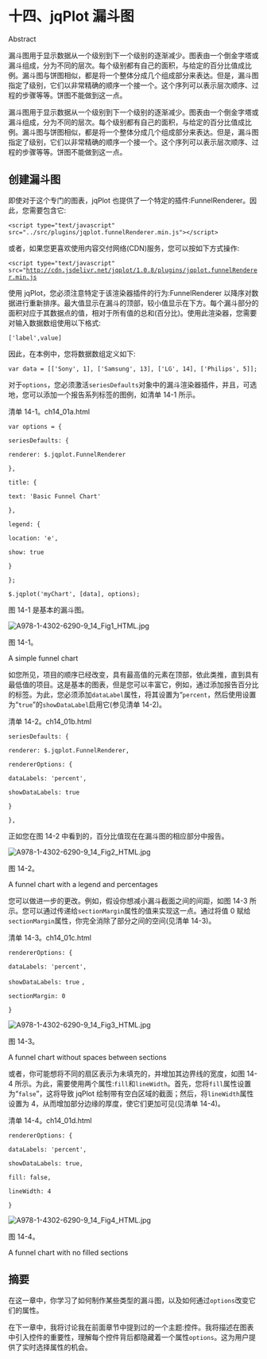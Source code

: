 # 十四、jqPlot 漏斗图

Abstract

漏斗图用于显示数据从一个级别到下一个级别的逐渐减少。图表由一个倒金字塔或漏斗组成，分为不同的层次。每个级别都有自己的面积，与给定的百分比值成比例。漏斗图与饼图相似，都是将一个整体分成几个组成部分来表达。但是，漏斗图指定了级别，它们以非常精确的顺序一个接一个。这个序列可以表示层次顺序、过程的步骤等等。饼图不能做到这一点。

漏斗图用于显示数据从一个级别到下一个级别的逐渐减少。图表由一个倒金字塔或漏斗组成，分为不同的层次。每个级别都有自己的面积，与给定的百分比值成比例。漏斗图与饼图相似，都是将一个整体分成几个组成部分来表达。但是，漏斗图指定了级别，它们以非常精确的顺序一个接一个。这个序列可以表示层次顺序、过程的步骤等等。饼图不能做到这一点。

## 创建漏斗图

即使对于这个专门的图表，jqPlot 也提供了一个特定的插件:FunnelRenderer。因此，您需要包含它:

`<script type="text/javascript" src="../src/plugins/jqplot.funnelRenderer.min.js"></script>`

或者，如果您更喜欢使用内容交付网络(CDN)服务，您可以按如下方式操作:

`<script type="text/javascript" src="`[`http://cdn.jsdelivr.net/jqplot/1.0.8/plugins/jqplot.funnelRenderer.min.js`](http://cdn.jsdelivr.net/jqplot/1.0.8/plugins/jqplot.funnelRenderer.min.js)

使用 jqPlot，您必须注意特定于该渲染器插件的行为:FunnelRenderer 以降序对数据进行重新排序。最大值显示在漏斗的顶部，较小值显示在下方。每个漏斗部分的面积对应于其数据点的值，相对于所有值的总和(百分比)。使用此渲染器，您需要对输入数据数组使用以下格式:

`['label',value]`

因此，在本例中，您将数据数组定义如下:

`var data = [['Sony', 1], ['Samsung', 13], ['LG', 14], ['Philips', 5]];`

对于`options`，您必须激活`seriesDefaults`对象中的漏斗渲染器插件，并且，可选地，您可以添加一个报告系列标签的图例，如清单 14-1 所示。

清单 14-1。ch14_01a.html

`var options = {`

`seriesDefaults: {`

`renderer: $.jqplot.FunnelRenderer`

`},`

`title: {`

`text: 'Basic Funnel Chart'`

`},`

`legend: {`

`location: 'e',`

`show: true`

`}`

`};`

`$.jqplot('myChart', [data], options);`

图 14-1 是基本的漏斗图。

![A978-1-4302-6290-9_14_Fig1_HTML.jpg](img/A978-1-4302-6290-9_14_Fig1_HTML.jpg)

图 14-1。

A simple funnel chart

如您所见，项目的顺序已经改变，具有最高值的元素在顶部，依此类推，直到具有最低值的项目。这是基本的图表，但是您可以丰富它，例如，通过添加报告百分比的标签。为此，您必须添加`dataLabel`属性，将其设置为“`percent`，然后使用设置为“`true`”的`showDataLabel`启用它(参见清单 14-2)。

清单 14-2。ch14_01b.html

`seriesDefaults: {`

`renderer: $.jqplot.FunnelRenderer,`

`rendererOptions: {`

`dataLabels: 'percent',`

`showDataLabels: true`

`}`

`},`

正如您在图 14-2 中看到的，百分比值现在在漏斗图的相应部分中报告。

![A978-1-4302-6290-9_14_Fig2_HTML.jpg](img/A978-1-4302-6290-9_14_Fig2_HTML.jpg)

图 14-2。

A funnel chart with a legend and percentages

您可以做进一步的更改。例如，假设你想减小漏斗截面之间的间距，如图 14-3 所示。您可以通过传递给`sectionMargin`属性的值来实现这一点。通过将值 0 赋给`sectionMargin`属性，你完全消除了部分之间的空间(见清单 14-3)。

清单 14-3。ch14_01c.html

`rendererOptions: {`

`dataLabels: 'percent',`

`showDataLabels: true` `,`

`sectionMargin: 0`

`}`

![A978-1-4302-6290-9_14_Fig3_HTML.jpg](img/A978-1-4302-6290-9_14_Fig3_HTML.jpg)

图 14-3。

A funnel chart without spaces between sections

或者，你可能想将不同的扇区表示为未填充的，并增加其边界线的宽度，如图 14-4 所示。为此，需要使用两个属性:`fill`和`lineWidth`。首先，您将`fill`属性设置为“`false`”，这将导致 jqPlot 绘制带有空白区域的截面；然后，将`lineWidth`属性设置为 4，从而增加部分边缘的厚度，使它们更加可见(见清单 14-4)。

清单 14-4。ch14_01d.html

`rendererOptions: {`

`dataLabels: 'percent',`

`showDataLabels: true,`

`fill: false,`

`lineWidth: 4`

`}`

![A978-1-4302-6290-9_14_Fig4_HTML.jpg](img/A978-1-4302-6290-9_14_Fig4_HTML.jpg)

图 14-4。

A funnel chart with no filled sections

## 摘要

在这一章中，你学习了如何制作某些类型的漏斗图，以及如何通过`options`改变它们的属性。

在下一章中，我将讨论我在前面章节中提到过的一个主题:控件。我将描述在图表中引入控件的重要性，理解每个控件背后都隐藏着一个属性`options`。这为用户提供了实时选择属性的机会。